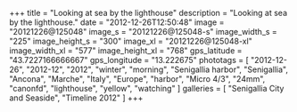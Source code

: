 +++
title = "Looking at sea by the lighthouse"
description = "Looking at sea by the lighthouse."
date = "2012-12-26T12:50:48"
image = "20121226@125048"
image_s = "20121226@125048-s"
image_width_s = "225"
image_height_s = "300"
image_xl = "20121226@125048-xl"
image_width_xl = "577"
image_height_xl = "768"
gps_latitude = "43.7227166666667"
gps_longitude = "13.222675"
phototags = [ "2012-12-26", "2012-12", "2012", "winter", "morning", "Senigallia harbor", "Senigallia", "Ancona", "Marche", "Italy", "Europe", "harbor", "Micro 4/3", "24mm", "canonfd", "lighthouse", "yellow", "watching" ]
galleries = [ "Senigallia City and Seaside", "Timeline 2012" ]
+++
